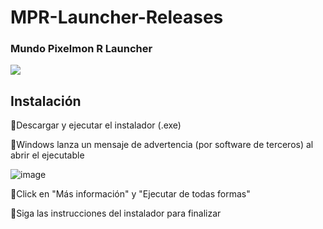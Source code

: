 # MPR-Launcher-Releases
### Mundo Pixelmon R Launcher

<img src="https://media.discordapp.net/attachments/809159883940954133/1016422425224827043/serverlogo.png?width=300&height=300">


## Instalación
🔹Descargar y ejecutar el instalador (.exe)

🔹Windows lanza un mensaje de advertencia (por software de terceros) al abrir el ejecutable

![image](https://user-images.githubusercontent.com/107780783/235060606-ea57e7e6-10d7-4d4d-a05a-bc72de17c127.png)

🔹Click en "Más información" y "Ejecutar de todas formas"

🔹Siga las instrucciones del instalador para finalizar
